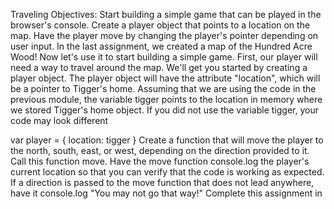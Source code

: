 Traveling
Objectives:
Start building a simple game that can be played in the browser's console.
Create a player object that points to a location on the map.
Have the player move by changing the player's pointer depending on user input.
In the last assignment, we created a map of the Hundred Acre Wood! Now let's use it to start building a simple game. First, our player will need a way to travel around the map. We'll get you started by creating a player object. The player object will have the attribute "location", which will be a pointer to Tigger's home. Assuming that we are using the code in the previous module, the variable tigger points to the location in memory where we stored Tigger's home object. If you did not use the variable tigger, your code may look different

var player = {
    location: tigger
}
Create a function that will move the player to the north, south, east, or west, depending on the direction provided to it. Call this function move. Have the move function console.log the player's current location so that you can verify that the code is working as expected. If a direction is passed to the move function that does not lead anywhere, have it console.log "You may not go that way!" Complete this assignment in <script> tags in an html document so that you may open it in your browser and call your function from the browser's console. The screenshot below shows the kind of output you should be able to produce.



 Create the player object with the location attribute
 Assign the player's location to the tigger object
 Create the function move, which takes a direction as a parameter
 When the move function is invoked, change the player's location accordingly and log a message
 If the move function is passed an invalid direction, log a message to inform the user
